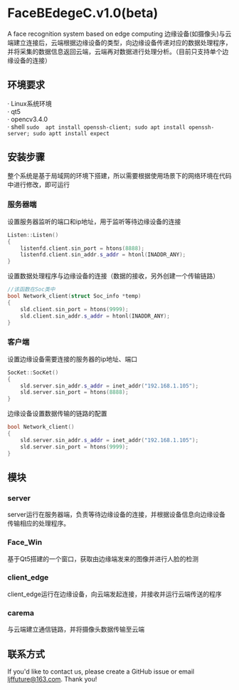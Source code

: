 # FaceBEdegeC.v1.0(beta)
A face recognition system based on edge computing
  边缘设备(如摄像头)与云端建立连接后，云端根据边缘设备的类型，向边缘设备传递对应的数据处理程序，并将采集的数据信息返回云端，云端再对数据进行处理分析。（目前只支持单个边缘设备的连接）


## 环境要求
  ·  Linux系统环境   
  ·  qt5   
  ·  opencv3.4.0   
  ·  shell
  `sudo  apt install openssh-client;
   sudo apt install openssh-server;
   sudo aptt install expect`
 
## 安装步骤
   整个系统是基于局域网的环境下搭建，所以需要根据使用场景下的网络环境在代码中进行修改，即可运行
   ### 服务器端
   设置服务器监听的端口和ip地址，用于监听等待边缘设备的连接
```cpp
Listen::Listen()
{
	listenfd.client.sin_port = htons(8888);
	listenfd.client.sin_addr.s_addr = htonl(INADDR_ANY);
}
```
 设置数据处理程序与边缘设备的连接（数据的接收，另外创建一个传输链路）
```cpp
//该函数在Soc类中
bool Network_client(struct Soc_info *temp)
{
	sld.client.sin_port = htons(9999);
    sld.client.sin_addr.s_addr = htonl(INADDR_ANY);
}
```
### 客户端
设置边缘设备需要连接的服务器的ip地址、端口
```cpp
SocKet::SocKet()
{
	sld.server.sin_addr.s_addr = inet_addr("192.168.1.105");
    sld.server.sin_port = htons(8888);
}
```
边缘设备设置数据传输的链路的配置
```cpp
bool Network_client()
{
	sld.server.sin_addr.s_addr = inet_addr("192.168.1.105");
    sld.server.sin_port = htons(9999);
}
```
## 模块
### server
server运行在服务器端，负责等待边缘设备的连接，并根据设备信息向边缘设备传输相应的处理程序。
### Face_Win
基于Qt5搭建的一个窗口，获取由边缘端发来的图像并进行人脸的检测
### client_edge
client_edge运行在边缘设备，向云端发起连接，并接收并运行云端传送的程序
### carema
与云端建立通信链路，并将摄像头数据传输至云端

## 联系方式
If you'd like to contact us, please create a GitHub issue or email ljffuture@163.com. Thank you!

